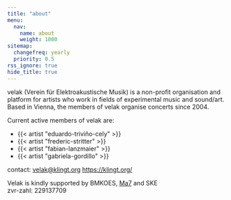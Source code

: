 ```yaml
---
title: "about"
menu:
  nav:
    name: about
    weight: 1000
sitemap:
  changefreq: yearly
  priority: 0.5
rss_ignore: true
hide_title: true
---
```

velak (Verein für Elektroakustische Musik) is a non-profit organisation and platform for artists who work in fields of experimental music and sound/art. Based in Vienna, the members of velak organise concerts since 2004.

Current active members of velak are:
- {{< artist "eduardo-triviño-cely" >}}
- {{< artist "frederic-stritter" >}}
- {{< artist "fabian-lanzmaier" >}}
- {{< artist "gabriela-gordillo" >}}

contact: velak@klingt.org <https://klingt.org/>

Velak is kindly supported by BMKOES, [Ma7](https://www.wien.gv.at/kultur/abteilung/) and SKE  
zvr-zahl: 229137709
